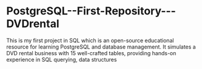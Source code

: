 # PostgreSQL--First-Repository---DVDrental
This is my first project in SQL which is an open-source educational resource for learning PostgreSQL and database management. It simulates a DVD rental business with 15 well-crafted tables, providing hands-on experience in SQL querying, data structures
